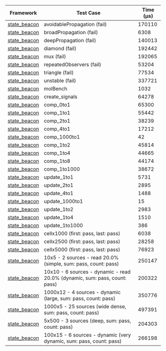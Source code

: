 | Framework | Test Case | Time (μs) |
| --- | --- | --- |
| [state_beacon](https://github.com/jinyus/dart_beacon) | avoidablePropagation (fail) | 170110 |
| [state_beacon](https://github.com/jinyus/dart_beacon) | broadPropagation (fail) | 6308 |
| [state_beacon](https://github.com/jinyus/dart_beacon) | deepPropagation (fail) | 140013 |
| [state_beacon](https://github.com/jinyus/dart_beacon) | diamond (fail) | 192442 |
| [state_beacon](https://github.com/jinyus/dart_beacon) | mux (fail) | 192065 |
| [state_beacon](https://github.com/jinyus/dart_beacon) | repeatedObservers (fail) | 53204 |
| [state_beacon](https://github.com/jinyus/dart_beacon) | triangle (fail) | 77534 |
| [state_beacon](https://github.com/jinyus/dart_beacon) | unstable (fail) | 337721 |
| [state_beacon](https://github.com/jinyus/dart_beacon) | molBench | 1032 |
| [state_beacon](https://github.com/jinyus/dart_beacon) | create_signals | 64278 |
| [state_beacon](https://github.com/jinyus/dart_beacon) | comp_0to1 | 65300 |
| [state_beacon](https://github.com/jinyus/dart_beacon) | comp_1to1 | 55442 |
| [state_beacon](https://github.com/jinyus/dart_beacon) | comp_2to1 | 38239 |
| [state_beacon](https://github.com/jinyus/dart_beacon) | comp_4to1 | 17212 |
| [state_beacon](https://github.com/jinyus/dart_beacon) | comp_1000to1 | 42 |
| [state_beacon](https://github.com/jinyus/dart_beacon) | comp_1to2 | 45814 |
| [state_beacon](https://github.com/jinyus/dart_beacon) | comp_1to4 | 44665 |
| [state_beacon](https://github.com/jinyus/dart_beacon) | comp_1to8 | 44174 |
| [state_beacon](https://github.com/jinyus/dart_beacon) | comp_1to1000 | 38672 |
| [state_beacon](https://github.com/jinyus/dart_beacon) | update_1to1 | 5731 |
| [state_beacon](https://github.com/jinyus/dart_beacon) | update_2to1 | 2895 |
| [state_beacon](https://github.com/jinyus/dart_beacon) | update_4to1 | 1488 |
| [state_beacon](https://github.com/jinyus/dart_beacon) | update_1000to1 | 15 |
| [state_beacon](https://github.com/jinyus/dart_beacon) | update_1to2 | 2983 |
| [state_beacon](https://github.com/jinyus/dart_beacon) | update_1to4 | 1510 |
| [state_beacon](https://github.com/jinyus/dart_beacon) | update_1to1000 | 386 |
| [state_beacon](https://github.com/jinyus/dart_beacon) | cellx1000 (first: pass, last: pass) | 6038 |
| [state_beacon](https://github.com/jinyus/dart_beacon) | cellx2500 (first: pass, last: pass) | 28258 |
| [state_beacon](https://github.com/jinyus/dart_beacon) | cellx5000 (first: pass, last: pass) | 76923 |
| [state_beacon](https://github.com/jinyus/dart_beacon) | 10x5 - 2 sources - read 20.0% (simple, sum: pass, count: pass) | 250147 |
| [state_beacon](https://github.com/jinyus/dart_beacon) | 10x10 - 6 sources - dynamic - read 20.0% (dynamic, sum: pass, count: pass) | 200322 |
| [state_beacon](https://github.com/jinyus/dart_beacon) | 1000x12 - 4 sources - dynamic (large, sum: pass, count: pass) | 350776 |
| [state_beacon](https://github.com/jinyus/dart_beacon) | 1000x5 - 25 sources (wide dense, sum: pass, count: pass) | 497391 |
| [state_beacon](https://github.com/jinyus/dart_beacon) | 5x500 - 3 sources (deep, sum: pass, count: pass) | 204303 |
| [state_beacon](https://github.com/jinyus/dart_beacon) | 100x15 - 6 sources - dynamic (very dynamic, sum: pass, count: pass) | 266198 |

